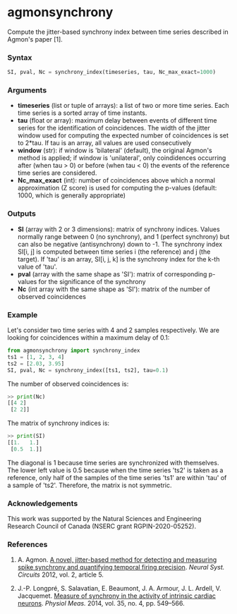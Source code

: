 # agmonsynchrony
Compute the jitter-based synchrony index between time series described in Agmon's paper [1].



### Syntax

```python
SI, pval, Nc = synchrony_index(timeseries, tau, Nc_max_exact=1000)
```

### Arguments

- **timeseries** (list or tuple of arrays): a list of two or more time series. Each time series is a sorted array of time instants.
- **tau** (float or array): maximum delay between events of different time series for the identification of coincidences. The width of the jitter window used for computing the expected number of coincidences is set to 2*tau. If tau is an array, all values are used consecutively
- **window** (str): if window is 'bilateral' (default), the original Agmon's method is applied; if window is 'unilateral', only coindidences occurring after (when tau > 0) or before (when tau < 0) the events of the reference time series are considered.
- **Nc_max_exact** (int): number of coincidences above which a normal approximation (Z score) is used for computing the p-values (default: 1000, which is generally appropriate)

### Outputs

- **SI** (array with 2 or 3 dimensions): matrix of synchrony indices. Values normally range between 0 (no synchrony), and 1 (perfect synchrony) but can also be negative (antisynchrony) down to -1. The synchrony index SI[i, j] is computed between time series i (the reference) and j (the target). If 'tau' is an array, SI[i, j, k] is the synchrony index for the k-th value of 'tau'.
- **pval** (array with the same shape as 'SI'): matrix of corresponding p-values for the significance of the synchrony
- **Nc** (int array with the same shape as 'SI'): matrix of the number of observed coincidences


### Example

Let's consider two time series with 4 and 2 samples respectively. We are looking for coincidences within a maximum delay of 0.1:
```python
from agmonsynchrony import synchrony_index
ts1 = [1, 2, 3, 4]
ts2 = [2.03, 3.95]
SI, pval, Nc = synchrony_index([ts1, ts2], tau=0.1)
```
The number of observed coincidences is:
```python
>> print(Nc)
[[4 2]
 [2 2]]
```
The matrix of synchrony indices is:
```python
>> print(SI)
[[1.   1.]
 [0.5  1.]]
```
The diagonal is 1 because time series are synchronized with themselves. The lower left value is 0.5 because when the time series 'ts2' is taken as a reference, only half of the samples of the time series 'ts1' are within 'tau' of a sample of 'ts2'. Therefore, the matrix is not symmetric.


### Acknowledgements

This work was supported by the Natural Sciences and Engineering Research
Council of Canada (NSERC grant RGPIN-2020-05252).


### References

1. A. Agmon. [A novel, jitter-based method for detecting and measuring spike synchrony and quantifying temporal firing precision](https://www.ncbi.nlm.nih.gov/pmc/articles/PMC3423071/). *Neural Syst. Circuits* 2012, vol. 2, article 5.

2. J.-P. Longpré, S. Salavatian, E. Beaumont, J. A. Armour, J. L. Ardell, V. Jacquemet. [Measure of synchrony in the activity of intrinsic cardiac neurons](https://www.ncbi.nlm.nih.gov/pmc/articles/PMC4019347/). *Physiol Meas.* 2014, vol. 35, no. 4, pp. 549–566.

